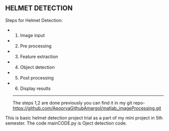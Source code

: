 ## HELMET DETECTION
Steps for Helmet Detection:
- 1. Image input
- 2. Pre processing
- 3. Feature extraction
- 4. Object detection
- 5. Post processing
- 6. Display results

  -------------------
  The steps 1,2 are done previously you can find it in my git repo- https://github.com/ApoorvaGithubAmargol/matlab_imageProcessing.git

This is basic helmet detection project trial as a part of my mini project in 5th semester.
The code mainCODE.py is Oject detection code.
